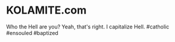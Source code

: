 # KOLAMITE.com
Who the Hell are you? Yeah, that's right. I capitalize Hell. #catholic #ensouled #baptized
